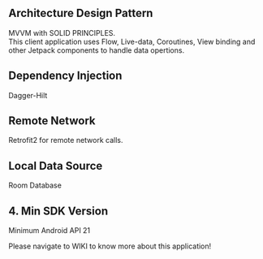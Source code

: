 <h2>Architecture Design Pattern</h2>

MVVM with SOLID PRINCIPLES.<br>
This client application uses Flow, Live-data, Coroutines, View binding and other Jetpack components to handle data opertions.<br>

<h2>Dependency Injection</h2>
Dagger-Hilt 

<h2>Remote Network</h2>
Retrofit2 for remote network calls.

<h2>Local Data Source</h2>
Room Database

<h2>4. Min SDK Version</h2>

Minimum Android API 21

Please navigate to WIKI to know more about this application!


